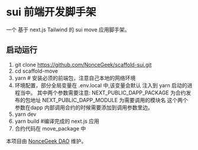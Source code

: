 # sui 前端开发脚手架

一个 基于 next.js Tailwind 的 sui move 应用脚手架。

## 启动运行

1. git clone <https://github.com/NonceGeek/scaffold-sui.git>
2. cd scaffold-move
3. yarn # 安装必须的前端包，注意自己本地的网络环境
4. 环境配置，部分全局变量在 .env.local 中,该变量会默认 注入到 yarn 启动的进程当中。
    其中两个参数需要注意:
    NEXT_PUBLIC_DAPP_PACKAGE 为合约发布的包地址
    NEXT_PUBLIC_DAPP_MODULE 为需要调用的模块名
    这个两个参数在dapp 内部调用合约的时候需要添加到调用参数里边。
4. yarn dev
5. yarn build #编译完成的 next.js 应用
6. 合约代码在 move_package 中

本项目由 [NonceGeek DAO](https://noncegeek.com/#/) 维护。
